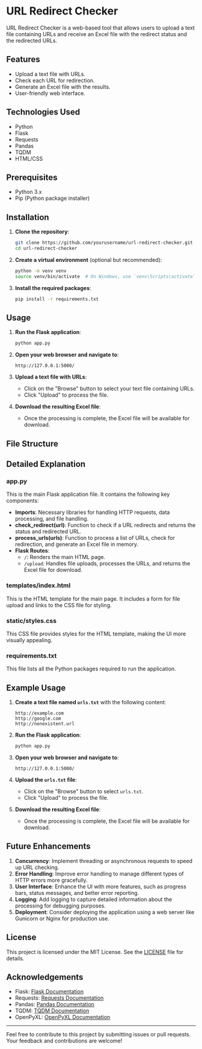 # URL Redirect Checker

URL Redirect Checker is a web-based tool that allows users to upload a text file containing URLs and receive an Excel file with the redirect status and the redirected URLs.

## Features

- Upload a text file with URLs.
- Check each URL for redirection.
- Generate an Excel file with the results.
- User-friendly web interface.

## Technologies Used

- Python
- Flask
- Requests
- Pandas
- TQDM
- HTML/CSS

## Prerequisites

- Python 3.x
- Pip (Python package installer)

## Installation

1. **Clone the repository**:
    ```sh
    git clone https://github.com/yourusername/url-redirect-checker.git
    cd url-redirect-checker
    ```

2. **Create a virtual environment** (optional but recommended):
    ```sh
    python -m venv venv
    source venv/bin/activate  # On Windows, use `venv\Scripts\activate`
    ```

3. **Install the required packages**:
    ```sh
    pip install -r requirements.txt
    ```

## Usage

1. **Run the Flask application**:
    ```sh
    python app.py
    ```

2. **Open your web browser and navigate to**:
    ```
    http://127.0.0.1:5000/
    ```

3. **Upload a text file with URLs**:
    - Click on the "Browse" button to select your text file containing URLs.
    - Click "Upload" to process the file.

4. **Download the resulting Excel file**:
    - Once the processing is complete, the Excel file will be available for download.

## File Structure


## Detailed Explanation

### app.py

This is the main Flask application file. It contains the following key components:

- **Imports**: Necessary libraries for handling HTTP requests, data processing, and file handling.
- **check_redirect(url)**: Function to check if a URL redirects and returns the status and redirected URL.
- **process_urls(urls)**: Function to process a list of URLs, check for redirection, and generate an Excel file in memory.
- **Flask Routes**:
  - `/`: Renders the main HTML page.
  - `/upload`: Handles file uploads, processes the URLs, and returns the Excel file for download.

### templates/index.html

This is the HTML template for the main page. It includes a form for file upload and links to the CSS file for styling.

### static/styles.css

This CSS file provides styles for the HTML template, making the UI more visually appealing.

### requirements.txt

This file lists all the Python packages required to run the application.



## Example Usage

1. **Create a text file named `urls.txt`** with the following content:
    ```
    http://example.com
    http://google.com
    http://nonexistent.url
    ```

2. **Run the Flask application**:
    ```sh
    python app.py
    ```

3. **Open your web browser and navigate to**:
    ```
    http://127.0.0.1:5000/
    ```

4. **Upload the `urls.txt` file**:
    - Click on the "Browse" button to select `urls.txt`.
    - Click "Upload" to process the file.

5. **Download the resulting Excel file**:
    - Once the processing is complete, the Excel file will be available for download.

## Future Enhancements

1. **Concurrency**: Implement threading or asynchronous requests to speed up URL checking.
2. **Error Handling**: Improve error handling to manage different types of HTTP errors more gracefully.
3. **User Interface**: Enhance the UI with more features, such as progress bars, status messages, and better error reporting.
4. **Logging**: Add logging to capture detailed information about the processing for debugging purposes.
5. **Deployment**: Consider deploying the application using a web server like Gunicorn or Nginx for production use.

## License

This project is licensed under the MIT License. See the [LICENSE](LICENSE) file for details.

## Acknowledgements

- Flask: [Flask Documentation](https://flask.palletsprojects.com/)
- Requests: [Requests Documentation](https://docs.python-requests.org/en/latest/)
- Pandas: [Pandas Documentation](https://pandas.pydata.org/)
- TQDM: [TQDM Documentation](https://tqdm.github.io/)
- OpenPyXL: [OpenPyXL Documentation](https://openpyxl.readthedocs.io/en/stable/)

---

Feel free to contribute to this project by submitting issues or pull requests. Your feedback and contributions are welcome!


